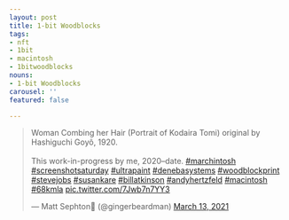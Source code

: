 ```yaml
---
layout: post
title: 1-bit Woodblocks
tags:
- nft
- 1bit
- macintosh
- 1bitwoodblocks
nouns:
- 1-bit Woodblocks
carousel: ''
featured: false

---
```

<blockquote class="twitter-tweet"><p lang="en" dir="ltr">Woman Combing her Hair (Portrait of Kodaira Tomi) original by Hashiguchi Goyô, 1920. <br><br>This work-in-progress by me, 2020–date. <a href="https://twitter.com/hashtag/marchintosh?src=hash&amp;ref_src=twsrc%5Etfw">#marchintosh</a> <a href="https://twitter.com/hashtag/screenshotsaturday?src=hash&amp;ref_src=twsrc%5Etfw">#screenshotsaturday</a> <a href="https://twitter.com/hashtag/ultrapaint?src=hash&amp;ref_src=twsrc%5Etfw">#ultrapaint</a> <a href="https://twitter.com/hashtag/denebasystems?src=hash&amp;ref_src=twsrc%5Etfw">#denebasystems</a> <a href="https://twitter.com/hashtag/woodblockprint?src=hash&amp;ref_src=twsrc%5Etfw">#woodblockprint</a> <a href="https://twitter.com/hashtag/stevejobs?src=hash&amp;ref_src=twsrc%5Etfw">#stevejobs</a> <a href="https://twitter.com/hashtag/susankare?src=hash&amp;ref_src=twsrc%5Etfw">#susankare</a> <a href="https://twitter.com/hashtag/billatkinson?src=hash&amp;ref_src=twsrc%5Etfw">#billatkinson</a> <a href="https://twitter.com/hashtag/andyhertzfeld?src=hash&amp;ref_src=twsrc%5Etfw">#andyhertzfeld</a> <a href="https://twitter.com/hashtag/macintosh?src=hash&amp;ref_src=twsrc%5Etfw">#macintosh</a> <a href="https://twitter.com/hashtag/68kmla?src=hash&amp;ref_src=twsrc%5Etfw">#68kmla</a> <a href="https://t.co/7Jwb7n7YY3">pic.twitter.com/7Jwb7n7YY3</a></p>&mdash; Matt Sephton🎴 (@gingerbeardman) <a href="https://twitter.com/gingerbeardman/status/1370679355442135045?ref_src=twsrc%5Etfw">March 13, 2021</a></blockquote> <script async src="https://platform.twitter.com/widgets.js" charset="utf-8"></script>